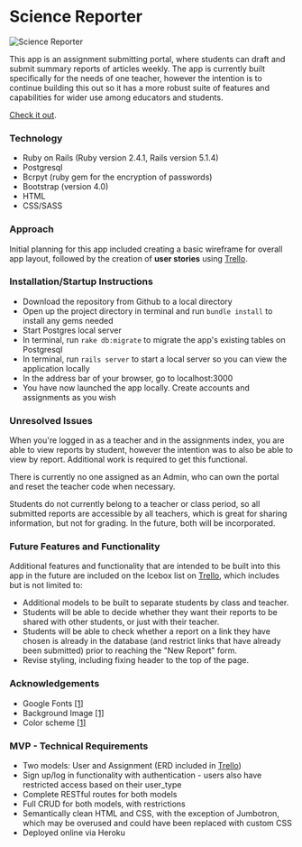 # Science Reporter

![Science Reporter](https://i.imgur.com/j9hNaB5.png)

This app is an assignment submitting portal, where students can draft and submit summary reports of articles weekly. The app is currently built  specifically for the needs of one teacher, however the intention is to continue building this out so it has a more robust suite of features and capabilities for wider use among educators and students. 

[Check it out](https://science-reporter.herokuapp.com/).



### Technology

- Ruby on Rails (Ruby version 2.4.1, Rails version 5.1.4)
- Postgresql
- Bcrpyt (ruby gem for the encryption of passwords)
- Bootstrap (version 4.0)
- HTML
- CSS/SASS



### Approach

Initial planning for this app included creating a basic wireframe for overall app layout, followed by the creation of **user stories** using [Trello](https://trello.com/b/h4OaN3eV/project-2).



### Installation/Startup Instructions

- Download the repository from Github to a local directory
- Open up the project directory in terminal and run  `bundle install` to install any gems needed
- Start Postgres local server
- In terminal, run `rake db:migrate` to migrate the app's existing tables on Postgresql
- In terminal, run `rails server` to start a local server so you can view the application locally
- In the address bar of your browser, go to localhost:3000
- You have now launched the app locally. Create accounts and assignments as you wish



### Unresolved Issues

When you're logged in as a teacher and in the assignments index, you are able to view reports by student, however the intention was to also be able to view by report. Additional work is required to get this functional.

There is currently no one assigned as an Admin, who can own the portal and reset the teacher code when necessary. 

Students do not currently belong to a teacher or class period, so all submitted reports are accessible by all teachers, which is great for sharing information, but not for grading. In the future, both will be incorporated.



### Future Features and Functionality

Additional features and functionality that are intended to be built into this app in the future are included on the Icebox list on [Trello](https://trello.com/b/h4OaN3eV/project-2), which includes but is not limited to:

- Additional models to be built to separate students by class and teacher.
- Students will be able to decide whether they want their reports to be shared with other students, or just with their teacher.
- Students will be able to check whether a report on a link they have chosen is already in the database (and restrict links that have already been submitted) prior to reaching the "New Report" form.
- Revise styling, including fixing header to the top of the page.



### Acknowledgements

- Google Fonts [[1]](https://fonts.google.com/specimen/Pangolin) 
- Background Image [[1]](http://knowscience.org/wp-content/uploads/2014/01/cells-under-a-microscope.jpg)
- Color scheme [[1]](https://designschool.canva.com/blog/website-color-schemes/)



### MVP - Technical Requirements

- Two models: User and Assignment (ERD included in [Trello](https://trello.com/b/h4OaN3eV/project-2))
- Sign up/log in functionality with authentication - users also have restricted access based on their user_type
- Complete RESTful routes for both models
- Full CRUD for both models, with restrictions
- Semantically clean HTML and CSS, with the exception of Jumbotron, which may be overused and could have been replaced with custom CSS
- Deployed online via Heroku
